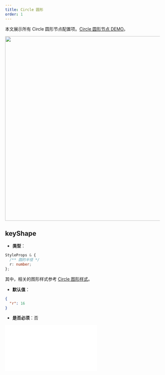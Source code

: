 ```yaml
---
title: Circle 圆形
order: 1
---
```


本文展示所有 Circle 圆形节点配置项。[Circle 圆形节点 DEMO](/zh/examples/item/defaultNodes/#circle)。

<img src="https://mdn.alipayobjects.com/huamei_qa8qxu/afts/img/A*SuPdRLp1PQgAAAAAAAAAAAAADmJ7AQ/original" width=600 />

## keyShape

- **类型**：

```typescript
StyleProps & {
  /** 圆的半径 */
  r: number;
};
```

其中，相关的图形样式参考 [Circle 图形样式](../shape/CircleStyleProps.zh.md)。

- **默认值**：

```json
{
  "r": 16
}
```

- **是否必须**：否

<embed src="../../../common/NodeShapeStyles.zh.md"></embed>
